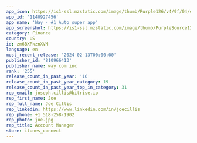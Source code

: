 ```yaml
---
app_icon: https://is1-ssl.mzstatic.com/image/thumb/Purple126/v4/9f/04/e5/9f04e5f6-d963-3d5c-ba2f-6bd264fc30c0/AppIcon-0-0-1x_U007emarketing-0-7-0-85-220.png/1024x1024bb.png
app_id: '1140927456'
app_name: 'Way - #1 Auto super app'
app_screenshot: https://is1-ssl.mzstatic.com/image/thumb/PurpleSource126/v4/9b/31/1c/9b311c5f-2ac0-8878-d931-cbb8bf86e906/ba86fc1e-bd58-4f14-936e-c498f82f535f_new_home_6_5.png/1242x2688bb.png
category: Finance
country: US
id: zm6BXPkznXVM
language: en
most_recent_release: '2024-02-13T00:00:00'
publisher_id: '810966413'
publisher_name: way com inc
rank: '255'
release_count_in_past_year: '16'
release_count_in_past_year_category: 19
release_count_in_past_year_top_in_category: 31
rep_email: joseph.cillis@bitrise.io
rep_first_name: Joe
rep_full_name: Joe Cillis
rep_linkedin: https://www.linkedin.com/in/joecillis
rep_phone: +1 518-258-1902
rep_photo: joe.jpg
rep_title: Account Manager
store: itunes_connect
---
```

